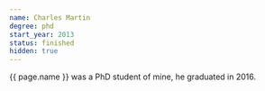 ```yaml
---
name: Charles Martin
degree: phd
start_year: 2013
status: finished
hidden: true
---
```


{{ page.name }} was a PhD student of mine, he graduated in 2016.
